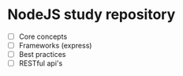 # NodeJS study repository

- [ ] Core concepts
- [ ] Frameworks (express)
- [ ] Best practices
- [ ] RESTful api's

